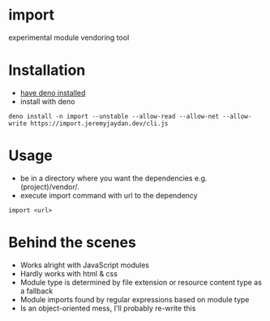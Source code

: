 # import
experimental module vendoring tool 

# Installation
- [have deno installed](https://deno.land/#installation)
- install with deno
```
deno install -n import --unstable --allow-read --allow-net --allow-write https://import.jeremyjaydan.dev/cli.js
```

# Usage
- be in a directory where you want the dependencies e.g. (project)/vendor/.
- execute import command with url to the dependency
```
import <url>
```

# Behind the scenes
- Works alright with JavaScript modules
- Hardly works with html & css
- Module type is determined by file extension or resource content type as a fallback
- Module imports found by regular expressions based on module type
- Is an object-oriented mess, I'll probably re-write this  

